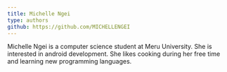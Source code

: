 ```yaml
---
title: Michelle Ngei
type: authors
github: https://github.com/MICHELLENGEI
---
```

Michelle Ngei is a computer science student at Meru University. She is interested in android development. She likes cooking during her free time and learning new programming languages.
